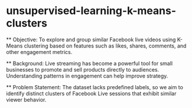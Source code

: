 # unsupervised-learning-k-means-clusters


** Objective: To explore and group similar Facebook live videos using K-Means clustering based on features such as likes, shares, comments, and other engagement metrics.

** Background: Live streaming has become a powerful tool for small businesses to promote and sell products directly to audiences. Understanding patterns in engagement can help improve strategy.

** Problem Statement: The dataset lacks predefined labels, so we aim to identify distinct clusters of Facebook Live sessions that exhibit similar viewer behavior.
